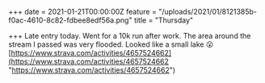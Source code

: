 +++
date = 2021-01-21T00:00:00Z
feature = "/uploads/2021/01/8121385b-f0ac-4610-8c82-fdbee8edf56a.png"
title = "Thursday"

+++
Late entry today. Went for a 10k run after work. The area around the stream I passed was very flooded. Looked like a small lake 😮 [https://www.strava.com/activities/4657524662](https://www.strava.com/activities/4657524662 "https://www.strava.com/activities/4657524662")